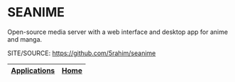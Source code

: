 # SEANIME

 Open-source media server with a web interface and desktop app for anime and manga.

 SITE/SOURCE: https://github.com/5rahim/seanime

 | [Applications](https://portable-linux-apps.github.io/apps.html) | [Home](https://portable-linux-apps.github.io)
 | --- | --- |